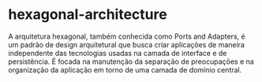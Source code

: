 # hexagonal-architecture
A arquitetura hexagonal, também conhecida como Ports and Adapters, é um padrão de design arquitetural que busca criar aplicações de maneira independente das tecnologias usadas na camada de interface e de persistência. É focada na manutenção da separação de preocupações e na organização da aplicação em torno de uma camada de domínio central.
